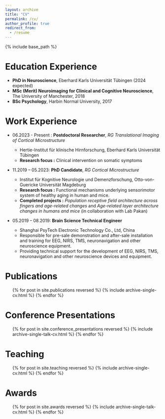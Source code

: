 ```yaml
---
layout: archive
title: "CV"
permalink: /cv/
author_profile: true
redirect_from:
  - /resume
---
```


{% include base_path %}

Education Experience
======
* **PhD in Neuroscience**, Eberhard Karls Universität Tübingen (2024 expected)
* **MSc (Merit) Neuroimaging for Clinical and Cognitive Neuroscience**, The University of Manchester, 2018
* **BSc Psychology**, Harbin Normal University, 2017

Work Experience
======
* 06.2023 - Present : **Postdoctoral Researcher**, _RG Translational Imaging of Cortical Microstructure_
  * Hertie-Institut für klinische Hirnforschung, Eberhard Karls Universität Tübingen
  * **Research focus :** Clinical intervention on somatic symptoms

* 11.2019 – 05.2023: **PhD Candidate**, _RG Cortical Microstructure_
  * Institut für Kognitive Neurologie und Demenzforschung, Otto-von-Guericke Universität Magdeburg
  * **Research focus :** Functional mechanisms underlying sensorimotor system of healthy aging in human and mice.
  * **Completed projects :** _Population receptive field architecture across fingers and age-related changes_ and _Age-related layer architecture changes in humans and mice_ (in collaboration with Lab Pakan)

* 05.2019 – 08.2019: **Brain Science Technical Engineer**
  * Shanghai PsyTech Electronic Technology Co., Ltd, China 
  * Responsible for pre-sale demonstration and after-sale installation and training for EEG, NIRS, TMS, neuronavigation and other neuroscience equipment.
  * Providing technical support for the development of EEG, NIRS, TMS, neuronavigation and other neuroscience devices and equipment.

Publications
======
  <ul>{% for post in site.publications reversed %}
    {% include archive-single-cv.html %}
  {% endfor %}</ul>
  
Conference Presentations
======
  <ul>{% for post in site.conference_presentations reversed %}
    {% include archive-single-talk-cv.html %}
  {% endfor %}</ul>
  
Teaching
======
  <ul>{% for post in site.teaching reversed %}
    {% include archive-single-cv.html %}
  {% endfor %}</ul>

Awards
======
  <ul>{% for post in site.awards reversed %}
    {% include archive-single-talk-cv.html %}
  {% endfor %}</ul>
